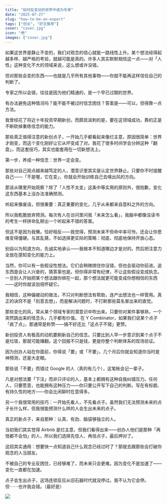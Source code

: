 ```yaml
---
title: "如何在变动的世界中成为专家"
date: "2025-07-27"
slug: "how-to-be-an-expert"
tags: ["创业", "好文推荐"]
cover: "cover.jpg"
icon: "😎"
images: ["cover.jpg"]
---
```

如果这世界是静止不变的，我们对观念的信心就能一路线性上升。某个想法经得起越多样、越严格的考验，就越可能是真的。许多人其实默默相信这一点——对「人性」这种变化不大的领域来说，这么想或许没错。



但对那些会变的东西——也就是几乎所有其他事物——你就不能再这样信任自己的判断了。



专家之所以会错，往往是因为他们精通的，是一个早已过期的世界。



有办法避免这种情况吗？能不能不被过时信念困住？答案是——可以，但得靠一点方法。



我曾经花了将近十年投资早期新创，而颇具讽刺的是，要在这领域成功，靠的正是不断砍掉重练信念的能力。



那些真正值得注意的新创点子，一开始几乎都看起来像烂主意，原因很简单：世界才刚变，而这个变化刚好让它从坏变成了对。我花了很多时间学会分辨这种「翻盘」，而这套技巧，其实也能套用在一切新想法上。



第一步，养成一种信念：世界一定会变。



那些对自己观点越来越笃定的人，潜意识里其实是认定世界静止。只要你不时提醒自己——「不是喔，它在变」，你就会开始训练自己去嗅出风的方向。



那该从哪里开始观察？除了「人性不太变」这条中等实用的原则外，很抱歉，变化这东西基本上没办法准确预测。



听起来像废话，但很重要：真正重要的变化，几乎从来都来自意料之外的方向。



所以我乾脆放弃预测。每次有人在访问里问我「未来怎么看」，我脑中都像没读书的考生一样拼命乱掰出一个听起来不错的答案。



但这不是因为我懒。恰好相反——我觉得，预测未来不但命中率可怜，还会让你思维变得僵硬。与其乱猜，不如选择更实际的策略：彻底、彻底地保持开放心态。



别自以为知道方向，先诚实地承认——我根本不知道哪边才是对的。然后把注意力全放在感知变化的能力上。



当然，你可以有一些假设性想法。它们会稍微绑住你没错，但也会驱动你前进。追东西是会让人兴奋的，猜答案也是。但你得非常有纪律，不让这些假设变成执念。
一旦别人开始把某个想法跟你绑在一起，那个想法就更可能变成你想相信的东西——这时你就该加倍怀疑它。



我相信，这种偏被动的做法，不只对判断想法有帮助，连产出想法也一样管用。真正的诀窍不是「刻意去想」，而是解决问题时，不打断那些莫名冒出来的直觉。



那些变化的风，常从某个领域专家的潜意识中吹出来。只要你对某件事够熟，一个突然跳出来的怪念头，几乎都有价值。
在 Y Combinator，如果我们说某个点子「疯了点」，那通常是称赞——搞不好还比「这点子不错」更赞。



新创投资人有极高的动机要刷新自己的信念。只要比别人早一步意识到某个点子不是垃圾，那就可能赚翻。这个回报不只是钱，更是你整个判断体系的现场验证。



因为创办人站在你面前，你得说「要」或「不要」，几个月后你就会知道你当时是神预测，还是大走眼。



那些说「不要」而错过 Google 的人（真的有几个），这笔帐会记一辈子。



凡是对想法要「下注」而非只评论的人，基本上都拥有这种自我纠错压力。任何人，只要愿意，也能拥有这种压力——你只要公开写下自己的判断。写在有标题、有持久性的地方——你会比闲聊时在意得多。



另一个我很常用的技巧：一开始先看人，不先看点子。虽然我们无法预测未来的点子长什么样，但我很能预测什么样的人会生出未来的点子。



真正的新点子，来自那种：认真、有劲、脑袋够独立的人。



当初我们其实觉得 Airbnb 是烂主意，但我们看得出来——创办人他们是那种「再怪都不会怕」的人，所以我们选择先信人、再信点子，最后押对了。



这招其实通用：想要快一点知道自己什么观念已经过时了？那就去跟那些会打破你观念的人当朋友。



不被自己的专业反困住，已经够难了，而未来只会更难。因为变化不是加速了——变化一直都在加速。



点子会生出点子，这场连锁反应从旧石器时代就没停过。我不认为它会停。
但⋯⋯也许我会错。（最好是）




![](https://prod-files-secure.s3.us-west-2.amazonaws.com/112d0858-5090-4d34-a606-b75eb8d65fd2/46476355-9cf3-4e99-9b7a-3531bc426380/1000202064.png?X-Amz-Algorithm=AWS4-HMAC-SHA256&X-Amz-Content-Sha256=UNSIGNED-PAYLOAD&X-Amz-Credential=ASIAZI2LB4667PL752IY%2F20251007%2Fus-west-2%2Fs3%2Faws4_request&X-Amz-Date=20251007T164017Z&X-Amz-Expires=3600&X-Amz-Security-Token=IQoJb3JpZ2luX2VjEBEaCXVzLXdlc3QtMiJGMEQCIBDb4p8Nmxa%2Fqu7EOYsaQJysNEqSv25B7EALzl3wLwe1AiAY8FVA0HvJbzSgYMQ5AN0z0jqE2KyYe%2Bgcq9znm17zCSqIBAiq%2F%2F%2F%2F%2F%2F%2F%2F%2F%2F8BEAAaDDYzNzQyMzE4MzgwNSIMe1TJhf03ni23JY3xKtwD6QzDYYL9VIQmpMT1mXOuOj6bV5NyHr7Zxt09HdfziTPdhGf4rizj2YC97r%2BPE6IYl49rp5prLVAzftEx2yEWgi3Ba1UFPpMBEUELVohWn0H1W4LToyVyZyMTvsFuB1kfVohTtP17Qd8yTbfCTP77HLBFn6VruDciWfdjbUwhrB2wC9NAu9i2asG3f8Lv4UIJBXPK8zW%2BIOHZk9dwNyiRLCQ%2BKjAH2no45HZGqjGb7tdPIzkNYGWBwEGZldWaMW6fEVDSoroObLXzq9yPNFO15GnSbwytaF5YDctb7Pz12Dy%2BFNMjkf%2F3qesPdHoJ9fdJgeiC%2BkztPyWNo3f1cqiZbS6SZh68N0h2UncX%2FLSuTiBwfd2MQ0YVgjtmjsaI1uPoNlB9A1oPWQNnxMBilH9yocjYpZBjTDn5%2FD%2F%2F%2FVPg2osM96KPMPRB9FvKV%2FrAZkMHft54l0ciJvSUiXAKxbUnOayh5H0mrjNl4aKT0vIl%2BB2cV2qXfPbRn2p38%2Fqbo9Bvxa%2BE%2Fw06o8SXYAw4mMZyos0ltdgD48ZXJIRQdl0vmhbw%2BnQ%2F7FJdsteSU3s3uwB%2F5yIkCQoNaZN2yY%2BYUGSgSfWwhdhxEojp0ionYnPG%2FFeVVhazmmJqje8OsyUwvv%2BUxwY6pgF58X2Byum305Q7SiGR9cGs1w74UPsavAl0ANbCtgpIYogZf5dcWbZBitue3kfJHhGenjUnXnMNpToW5Pnq4KtTvpKU5ZrO17ajenjwf72RvxWNzvjWTNvYlEK82kAnYYVsLpdqJ4%2FXxMhi1Gt8CNKuyNlYihhUGBhLxyj2eyFYHQYdK8q%2Fdsx0y1EUtocgyF6BQhnnaKHa8A4zH7ZfHdn0%2B7NGYWyq&X-Amz-Signature=4031b24051e448613dc8fdb72e1de05beb25c3ea6c690d9555bcff191ef29e56&X-Amz-SignedHeaders=host&x-amz-checksum-mode=ENABLED&x-id=GetObject)

